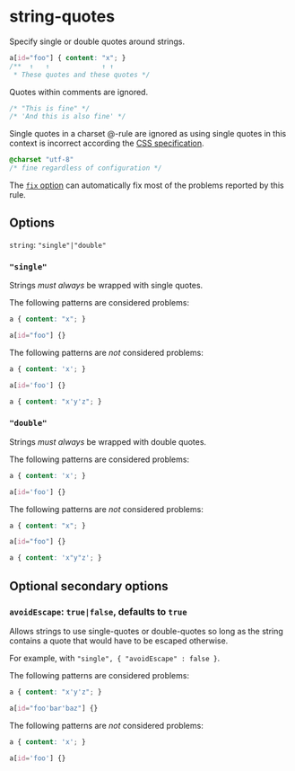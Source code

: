 # string-quotes

Specify single or double quotes around strings.

<!-- prettier-ignore -->
```css
a[id="foo"] { content: "x"; }
/**  ↑   ↑             ↑ ↑
 * These quotes and these quotes */
```

Quotes within comments are ignored.

<!-- prettier-ignore -->
```css
/* "This is fine" */
/* 'And this is also fine' */
```

Single quotes in a charset @-rule are ignored as using single quotes in this context is incorrect according the [CSS specification](https://www.w3.org/TR/CSS2/syndata.html#x57).

<!-- prettier-ignore -->
```css
@charset "utf-8"
/* fine regardless of configuration */
```

The [`fix` option](../../../docs/user-guide/usage/options.md#fix) can automatically fix most of the problems reported by this rule.

## Options

`string`: `"single"|"double"`

### `"single"`

Strings _must always_ be wrapped with single quotes.

The following patterns are considered problems:

<!-- prettier-ignore -->
```css
a { content: "x"; }
```

<!-- prettier-ignore -->
```css
a[id="foo"] {}
```

The following patterns are _not_ considered problems:

<!-- prettier-ignore -->
```css
a { content: 'x'; }
```

<!-- prettier-ignore -->
```css
a[id='foo'] {}
```

<!-- prettier-ignore -->
```css
a { content: "x'y'z"; }
```

### `"double"`

Strings _must always_ be wrapped with double quotes.

The following patterns are considered problems:

<!-- prettier-ignore -->
```css
a { content: 'x'; }
```

<!-- prettier-ignore -->
```css
a[id='foo'] {}
```

The following patterns are _not_ considered problems:

<!-- prettier-ignore -->
```css
a { content: "x"; }
```

<!-- prettier-ignore -->
```css
a[id="foo"] {}
```

<!-- prettier-ignore -->
```css
a { content: 'x"y"z'; }
```

## Optional secondary options

### `avoidEscape`: `true|false`, defaults to `true`

Allows strings to use single-quotes or double-quotes so long as the string contains a quote that would have to be escaped otherwise.

For example, with `"single", { "avoidEscape" : false }`.

The following patterns are considered problems:

<!-- prettier-ignore -->
```css
a { content: "x'y'z"; }
```

<!-- prettier-ignore -->
```css
a[id="foo'bar'baz"] {}
```

The following patterns are _not_ considered problems:

<!-- prettier-ignore -->
```css
a { content: 'x'; }
```

<!-- prettier-ignore -->
```css
a[id='foo'] {}
```
